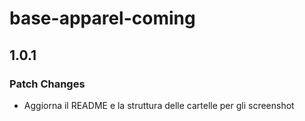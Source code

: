 # base-apparel-coming

## 1.0.1

### Patch Changes

- Aggiorna il README e la struttura delle cartelle per gli screenshot
